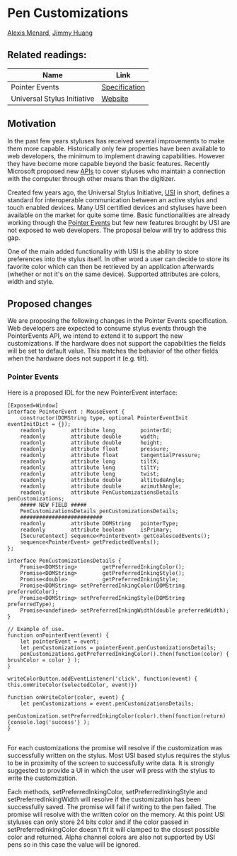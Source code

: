 # Pen Customizations

[Alexis Menard](https://github.com/darktears),
[Jimmy Huang](https://github.com/jimmy-huang)

## Related readings:
| Name | Link |
|------|------|
| Pointer Events | [Specification](https://w3c.github.io/pointerevents/) |
| Universal Stylus Initiative | [Website](https://universalstylus.org/)


## Motivation
In the past few years styluses has received several improvements to make them more capable. Historically only few properties have been available to web developers, the minimum to implement drawing capabilities. However they have become more capable beyond the basic features. Recently Microsoft proposed new [APIs](https://github.com/MicrosoftEdge/MSEdgeExplainers/blob/main/PenEvents/dev-design.md) to cover styluses who maintain a connection with the computer through other means than the digitizer.

Created few years ago, the Universal Stylus Initiative, [USI](https://universalstylus.org/) in short, defines a standard for interoperable communication between an active stylus and touch enabled devices. Many USI certified devices and styluses have been available on the market for quite some time. Basic functionalities are already working through the [Pointer Events](https://w3c.github.io/pointerevents/) but few new features brought by USI are not exposed to web developers. The proposal below will try to address this gap.

One of the main added functionality with USI is the ability to store preferences into the stylus itself. In other word a user can decide to store its favorite color which can then be retrieved by an application afterwards (whether or not it's on the same device). Supported attributes are colors, width and style.

## Proposed changes

We are proposing the following changes in the Pointer Events specification. Web developers are expected to consume stylus events through the PointerEvents API, we intend to extend it to support the new customizations. If the hardware does not support the capabilities the fields will be set to default value. This matches the behavior of the other fields when the hardware does not support it (e.g. tilt).


### Pointer Events
Here is a proposed IDL for the new PointerEvent interface:

```
[Exposed=Window]
interface PointerEvent : MouseEvent {
    constructor(DOMString type, optional PointerEventInit eventInitDict = {});
    readonly        attribute long        pointerId;
    readonly        attribute double      width;
    readonly        attribute double      height;
    readonly        attribute float       pressure;
    readonly        attribute float       tangentialPressure;
    readonly        attribute long        tiltX;
    readonly        attribute long        tiltY;
    readonly        attribute long        twist;
    readonly        attribute double      altitudeAngle;
    readonly        attribute double      azimuthAngle;
    readonly        attribute PenCustomizationsDetails penCustomizations;
    ##### NEW FIELD #####
    PenCustomizationsDetails penCustomizationsDetails;
    ##########################
    readonly        attribute DOMString   pointerType;
    readonly        attribute boolean     isPrimary;
    [SecureContext] sequence<PointerEvent> getCoalescedEvents();
    sequence<PointerEvent> getPredictedEvents();
};

interface PenCustomizationsDetails {
    Promise<DOMString>        getPreferredInkingColor();
    Promise<DOMString>        getPreferredInkingStyle();
    Promise<double>           getPreferredInkingStyle;
    Promise<DOMString> setPreferredInkingColor(DOMString preferredColor);
    Promise<DOMString> setPreferredInkingStyle(DOMString preferredType);
    Promise<undefined> setPreferredInkingWidth(double preferredWidth);
}

// Example of use.
function onPointerEvent(event) {
    let pointerEvent = event;
    let penCustomizations = pointerEvent.penCustomizationsDetails;
    penCustomizations.getPreferredInkingColor().then(function(color) { brushColor = color } );
}

writeColorButton.addEventListener('click', function(event) { this.onWriteColor(selectedColor, event)})

function onWriteColor(color, event) {
    let penCustomizations = event.penCustomizationsDetails;
    penCustomization.setPreferredInkingColor(color).then(function(return) {console.log('success'} );
}


```

For each customizations the promise will resolve if the customization was successfully written on the stylus. Most USI based stylus requires the stylus to be in proximity of the screen to successfully write data. It is strongly suggested to provide a UI in which the user will press with the stylus to write the customization.

Each methods, setPreferredInkingColor, setPreferredInkingStyle and setPreferredInkingWidth will resolve if the customization has been successfully saved. The promise will fail if writing to the pen failed. The promise will resolve with the written color on the memory. At this point USI styluses can only store 24 bits color and if the color passed in setPreferredInkingColor doesn't fit it will clamped to the closest possible color and returned. Alpha channel colors are also not supported by USI pens so in this case the value will be ignored.


